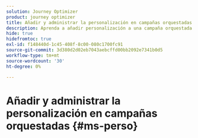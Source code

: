 ```yaml
---
solution: Journey Optimizer
product: journey optimizer
title: Añadir y administrar la personalización en campañas orquestadas con Journey Optimizer
description: Aprenda a añadir personalización a una campaña orquestada con Adobe Journey Optimizer
hide: true
hidefromtoc: true
exl-id: f148440d-1c45-408f-8c00-080c1700fc91
source-git-commit: 3d380d2d02eb7043aebcffd00bb2092e7341b0d5
workflow-type: tm+mt
source-wordcount: '30'
ht-degree: 0%

---
```


# Añadir y administrar la personalización en campañas orquestadas {#ms-perso}
